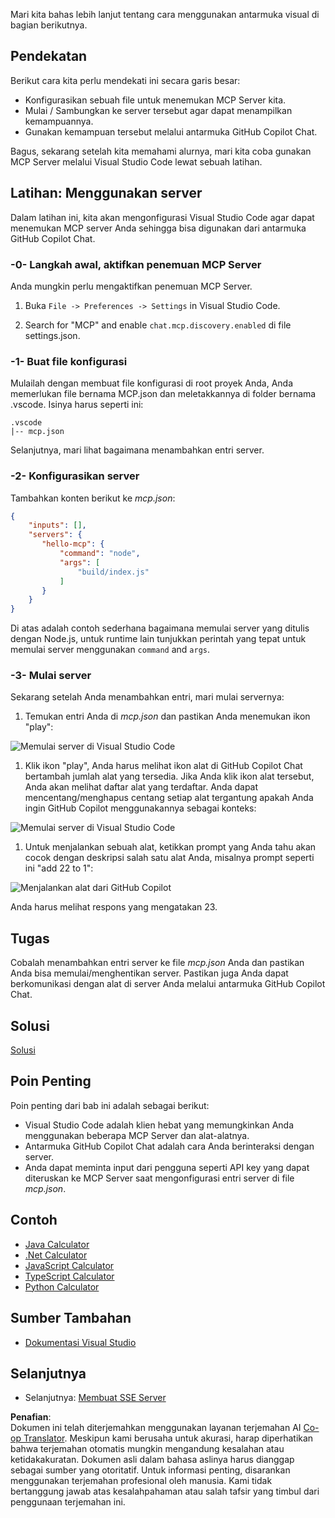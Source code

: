 <!--
CO_OP_TRANSLATOR_METADATA:
{
  "original_hash": "0eb9557780cd0a2551cdb8a16c886b51",
  "translation_date": "2025-06-17T16:01:21+00:00",
  "source_file": "03-GettingStarted/04-vscode/README.md",
  "language_code": "id"
}
-->
Mari kita bahas lebih lanjut tentang cara menggunakan antarmuka visual di bagian berikutnya.

## Pendekatan

Berikut cara kita perlu mendekati ini secara garis besar:

- Konfigurasikan sebuah file untuk menemukan MCP Server kita.
- Mulai / Sambungkan ke server tersebut agar dapat menampilkan kemampuannya.
- Gunakan kemampuan tersebut melalui antarmuka GitHub Copilot Chat.

Bagus, sekarang setelah kita memahami alurnya, mari kita coba gunakan MCP Server melalui Visual Studio Code lewat sebuah latihan.

## Latihan: Menggunakan server

Dalam latihan ini, kita akan mengonfigurasi Visual Studio Code agar dapat menemukan MCP server Anda sehingga bisa digunakan dari antarmuka GitHub Copilot Chat.

### -0- Langkah awal, aktifkan penemuan MCP Server

Anda mungkin perlu mengaktifkan penemuan MCP Server.

1. Buka `File -> Preferences -> Settings` in Visual Studio Code.

1. Search for "MCP" and enable `chat.mcp.discovery.enabled` di file settings.json.

### -1- Buat file konfigurasi

Mulailah dengan membuat file konfigurasi di root proyek Anda, Anda memerlukan file bernama MCP.json dan meletakkannya di folder bernama .vscode. Isinya harus seperti ini:

```text
.vscode
|-- mcp.json
```

Selanjutnya, mari lihat bagaimana menambahkan entri server.

### -2- Konfigurasikan server

Tambahkan konten berikut ke *mcp.json*:

```json
{
    "inputs": [],
    "servers": {
       "hello-mcp": {
           "command": "node",
           "args": [
               "build/index.js"
           ]
       }
    }
}
```

Di atas adalah contoh sederhana bagaimana memulai server yang ditulis dengan Node.js, untuk runtime lain tunjukkan perintah yang tepat untuk memulai server menggunakan `command` and `args`.

### -3- Mulai server

Sekarang setelah Anda menambahkan entri, mari mulai servernya:

1. Temukan entri Anda di *mcp.json* dan pastikan Anda menemukan ikon "play":

  ![Memulai server di Visual Studio Code](../../../../translated_images/vscode-start-server.8e3c986612e3555de47e5b1e37b2f3020457eeb6a206568570fd74a17e3796ad.id.png)  

1. Klik ikon "play", Anda harus melihat ikon alat di GitHub Copilot Chat bertambah jumlah alat yang tersedia. Jika Anda klik ikon alat tersebut, Anda akan melihat daftar alat yang terdaftar. Anda dapat mencentang/menghapus centang setiap alat tergantung apakah Anda ingin GitHub Copilot menggunakannya sebagai konteks:

  ![Memulai server di Visual Studio Code](../../../../translated_images/vscode-tool.0b3bbea2fb7d8c26ddf573cad15ef654e55302a323267d8ee6bd742fe7df7fed.id.png)

1. Untuk menjalankan sebuah alat, ketikkan prompt yang Anda tahu akan cocok dengan deskripsi salah satu alat Anda, misalnya prompt seperti ini "add 22 to 1":

  ![Menjalankan alat dari GitHub Copilot](../../../../translated_images/vscode-agent.d5a0e0b897331060518fe3f13907677ef52b879db98c64d68a38338608f3751e.id.png)

  Anda harus melihat respons yang mengatakan 23.

## Tugas

Cobalah menambahkan entri server ke file *mcp.json* Anda dan pastikan Anda bisa memulai/menghentikan server. Pastikan juga Anda dapat berkomunikasi dengan alat di server Anda melalui antarmuka GitHub Copilot Chat.

## Solusi

[Solusi](./solution/README.md)

## Poin Penting

Poin penting dari bab ini adalah sebagai berikut:

- Visual Studio Code adalah klien hebat yang memungkinkan Anda menggunakan beberapa MCP Server dan alat-alatnya.
- Antarmuka GitHub Copilot Chat adalah cara Anda berinteraksi dengan server.
- Anda dapat meminta input dari pengguna seperti API key yang dapat diteruskan ke MCP Server saat mengonfigurasi entri server di file *mcp.json*.

## Contoh

- [Java Calculator](../samples/java/calculator/README.md)
- [.Net Calculator](../../../../03-GettingStarted/samples/csharp)
- [JavaScript Calculator](../samples/javascript/README.md)
- [TypeScript Calculator](../samples/typescript/README.md)
- [Python Calculator](../../../../03-GettingStarted/samples/python)

## Sumber Tambahan

- [Dokumentasi Visual Studio](https://code.visualstudio.com/docs/copilot/chat/mcp-servers)

## Selanjutnya

- Selanjutnya: [Membuat SSE Server](/03-GettingStarted/05-sse-server/README.md)

**Penafian**:  
Dokumen ini telah diterjemahkan menggunakan layanan terjemahan AI [Co-op Translator](https://github.com/Azure/co-op-translator). Meskipun kami berusaha untuk akurasi, harap diperhatikan bahwa terjemahan otomatis mungkin mengandung kesalahan atau ketidakakuratan. Dokumen asli dalam bahasa aslinya harus dianggap sebagai sumber yang otoritatif. Untuk informasi penting, disarankan menggunakan terjemahan profesional oleh manusia. Kami tidak bertanggung jawab atas kesalahpahaman atau salah tafsir yang timbul dari penggunaan terjemahan ini.